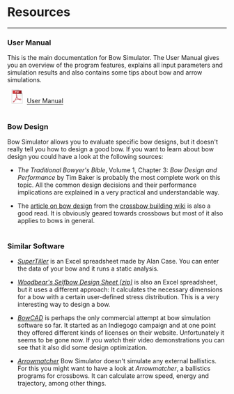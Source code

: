 # Resources

---

### User Manual

This is the main documentation for Bow Simulator. The User Manual gives you an overview of the program features, explains all input parameters and simulation results and also contains some tips about bow and arrow simulations.

<img src="../images/icon_pdf.png" style="width: 25px; margin: 0px 10px 0px 10px">[User Manual](files/user-manual.pdf)
<br><br>

<!--
### Technical Documentation

The Technical Documentation is geared towards developers and interested users who want to know exactly what the program is doing behind the scenes.
It contains all the theoretical work that Bow Simulator is based on, including the considerations that led to the mathematical bow model,
the derivation of the equations of motion and the numerical solution methods used to obtain the final results.

<img src="../img/icon_pdf.png" style="width: 25px; margin: 0px 10px 0px 10px">[Technical Documentation]()
<br>
<br>
-->

### Bow Design

Bow Simulator allows you to evaluate specific bow designs, but it doesn't really tell you how to design a good bow. If you want to learn about bow design you could have a look at the following sources:

* *The Traditional Bowyer's Bible*, Volume 1, Chapter 3: *Bow Design and Performance* by Tim Baker is probably the most complete work on this topic.
All the common design decisions and their performance implications are explained in a very practical and understandable way.

* The [article on bow design](http://crossbow.wikia.com/wiki/Bow_design) from the [crossbow building wiki](http://crossbow.wikia.com/wiki/Crossbow_Building_Wiki) is also a good read.
It is obviously geared towards crossbows but most of it also applies to bows in general.
<br><br>

### Similar Software

* [*SuperTiller*](http://www.buildyourownbow.com/build-alongs/how-to-use-supertiller-build-along/) is an Excel spreadsheet made by Alan Case. You can enter the data of your bow and it runs a static analysis.

* [*Woodbear's Selfbow Design Sheet [zip]*](files/woodbears-selfbow-design-sheet.zip) is also an Excel spreadsheet, but it uses a different approach: It calculates the necessary dimensions for a bow with a certain user-defined stress distribution. This is a very interesting way to design a bow.

* [*BowCAD*](https://www.indiegogo.com/projects/bowcad#/) is perhaps the only commercial attempt at bow simulation software so far. It started as an Indiegogo campaign and at one point they offered different kinds of licenses on their website. Unfortunately it seems to be gone now. If you watch their video demonstrations you can see that it also did some design optimization.

* [*Arrowmatcher*](http://www.x-ballistics.eu) Bow Simulator doesn't simulate any external ballistics. For this you might want to have a look at *Arrowmatcher*, a ballistics programs for crossbows. It can calculate arrow speed, energy and trajectory, among other things.

<!--
### Physics of Bow and Arrow

**Archery Physics**

* *Determining the Stiffness Properties of Bowstring Materials* by Stefan Pfeifer [(PFD)]()

* *A method for static dimensioning of bows* by Stefan Pfeifer [(PDF)]()
-->

